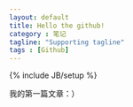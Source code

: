 ```yaml
---
layout: default
title: Hello the github!
category : 笔记
tagline: "Supporting tagline"
tags : [Github]
---
```

{% include JB/setup %}
<p>我的第一篇文章：）</p>
